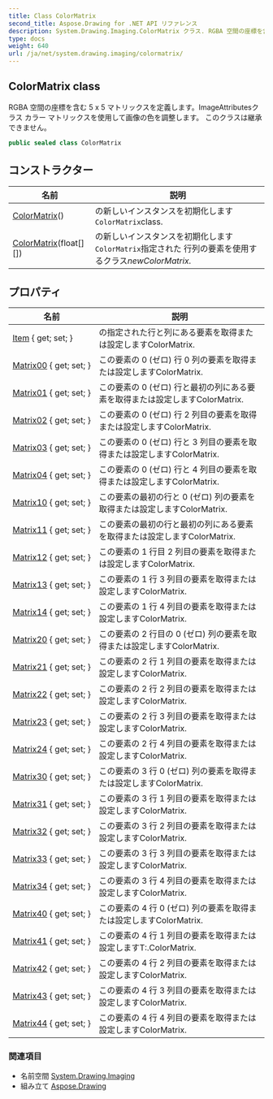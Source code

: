 ```yaml
---
title: Class ColorMatrix
second_title: Aspose.Drawing for .NET API リファレンス
description: System.Drawing.Imaging.ColorMatrix クラス. RGBA 空間の座標を含む 5 x 5 マトリックスを定義しますImageAttributesクラス カラー マトリックスを使用して画像の色を調整します このクラスは継承できません
type: docs
weight: 640
url: /ja/net/system.drawing.imaging/colormatrix/
---
```

## ColorMatrix class

RGBA 空間の座標を含む 5 x 5 マトリックスを定義します。ImageAttributesクラス カラー マトリックスを使用して画像の色を調整します。 このクラスは継承できません。

```csharp
public sealed class ColorMatrix
```

## コンストラクター

| 名前 | 説明 |
| --- | --- |
| [ColorMatrix](colormatrix/#constructor)() | の新しいインスタンスを初期化します`ColorMatrix`class. |
| [ColorMatrix](colormatrix/#constructor_1)(float[][]) | の新しいインスタンスを初期化します`ColorMatrix`指定された 行列の要素を使用するクラス*newColorMatrix*. |

## プロパティ

| 名前 | 説明 |
| --- | --- |
| [Item](../../system.drawing.imaging/colormatrix/item/) { get; set; } | の指定された行と列にある要素を取得または設定しますColorMatrix. |
| [Matrix00](../../system.drawing.imaging/colormatrix/matrix00/) { get; set; } | この要素の 0 (ゼロ) 行 0 列の要素を取得または設定しますColorMatrix. |
| [Matrix01](../../system.drawing.imaging/colormatrix/matrix01/) { get; set; } | この要素の 0 (ゼロ) 行と最初の列にある要素を取得または設定しますColorMatrix. |
| [Matrix02](../../system.drawing.imaging/colormatrix/matrix02/) { get; set; } | この要素の 0 (ゼロ) 行 2 列目の要素を取得または設定しますColorMatrix. |
| [Matrix03](../../system.drawing.imaging/colormatrix/matrix03/) { get; set; } | この要素の 0 (ゼロ) 行と 3 列目の要素を取得または設定しますColorMatrix. |
| [Matrix04](../../system.drawing.imaging/colormatrix/matrix04/) { get; set; } | この要素の 0 (ゼロ) 行と 4 列目の要素を取得または設定しますColorMatrix. |
| [Matrix10](../../system.drawing.imaging/colormatrix/matrix10/) { get; set; } | この要素の最初の行と 0 (ゼロ) 列の要素を取得または設定しますColorMatrix. |
| [Matrix11](../../system.drawing.imaging/colormatrix/matrix11/) { get; set; } | この要素の最初の行と最初の列にある要素を取得または設定しますColorMatrix. |
| [Matrix12](../../system.drawing.imaging/colormatrix/matrix12/) { get; set; } | この要素の 1 行目 2 列目の要素を取得または設定しますColorMatrix. |
| [Matrix13](../../system.drawing.imaging/colormatrix/matrix13/) { get; set; } | この要素の 1 行 3 列目の要素を取得または設定しますColorMatrix. |
| [Matrix14](../../system.drawing.imaging/colormatrix/matrix14/) { get; set; } | この要素の 1 行 4 列目の要素を取得または設定しますColorMatrix. |
| [Matrix20](../../system.drawing.imaging/colormatrix/matrix20/) { get; set; } | この要素の 2 行目の 0 (ゼロ) 列の要素を取得または設定しますColorMatrix. |
| [Matrix21](../../system.drawing.imaging/colormatrix/matrix21/) { get; set; } | この要素の 2 行 1 列目の要素を取得または設定しますColorMatrix. |
| [Matrix22](../../system.drawing.imaging/colormatrix/matrix22/) { get; set; } | この要素の 2 行 2 列目の要素を取得または設定しますColorMatrix. |
| [Matrix23](../../system.drawing.imaging/colormatrix/matrix23/) { get; set; } | この要素の 2 行 3 列目の要素を取得または設定しますColorMatrix. |
| [Matrix24](../../system.drawing.imaging/colormatrix/matrix24/) { get; set; } | この要素の 2 行 4 列目の要素を取得または設定しますColorMatrix. |
| [Matrix30](../../system.drawing.imaging/colormatrix/matrix30/) { get; set; } | この要素の 3 行 0 (ゼロ) 列の要素を取得または設定しますColorMatrix. |
| [Matrix31](../../system.drawing.imaging/colormatrix/matrix31/) { get; set; } | この要素の 3 行 1 列目の要素を取得または設定しますColorMatrix. |
| [Matrix32](../../system.drawing.imaging/colormatrix/matrix32/) { get; set; } | この要素の 3 行 2 列目の要素を取得または設定しますColorMatrix. |
| [Matrix33](../../system.drawing.imaging/colormatrix/matrix33/) { get; set; } | この要素の 3 行 3 列目の要素を取得または設定しますColorMatrix. |
| [Matrix34](../../system.drawing.imaging/colormatrix/matrix34/) { get; set; } | この要素の 3 行 4 列目の要素を取得または設定しますColorMatrix. |
| [Matrix40](../../system.drawing.imaging/colormatrix/matrix40/) { get; set; } | この要素の 4 行 0 (ゼロ) 列の要素を取得または設定しますColorMatrix. |
| [Matrix41](../../system.drawing.imaging/colormatrix/matrix41/) { get; set; } | この要素の 4 行 1 列目の要素を取得または設定しますT:.ColorMatrix. |
| [Matrix42](../../system.drawing.imaging/colormatrix/matrix42/) { get; set; } | この要素の 4 行 2 列目の要素を取得または設定しますColorMatrix. |
| [Matrix43](../../system.drawing.imaging/colormatrix/matrix43/) { get; set; } | この要素の 4 行 3 列目の要素を取得または設定しますColorMatrix. |
| [Matrix44](../../system.drawing.imaging/colormatrix/matrix44/) { get; set; } | この要素の 4 行 4 列目の要素を取得または設定しますColorMatrix. |

### 関連項目

* 名前空間 [System.Drawing.Imaging](../../system.drawing.imaging/)
* 組み立て [Aspose.Drawing](../../)


